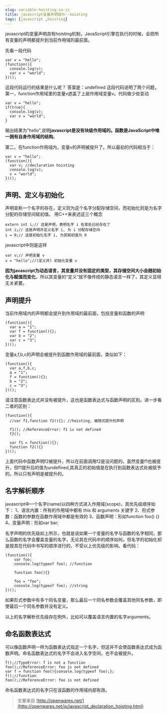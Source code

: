 ```yaml
---
slug: variable-hoisting-in-js
title: javascript变量声明提升--hoisting
tags: [javascript ,hoisting]
---
```


javascript的变量声明具有hoisting机制，JavaScript引擎在执行的时候，会把所有变量的声明都提升到当前作用域的最前面。

先看一段代码
```
var v = "hello";
(function(){
  console.log(v);
  var v = "world";
})();
```
这段代码运行的结果是什么呢？
答案是：undefined
这段代码说明了两个问题，
第一，function作用域里的变量v遮盖了上层作用域变量v。代码做少些变动
```
var v = "hello";
if(true){
  console.log(v);
  var v = "world";
}
```
输出结果为"hello",说明**javascript是没有块级作用域的。函数是JavaScript中唯一拥有自身作用域的结构**。

第二，在function作用域内，变量v的声明被提升了。所以最初的代码相当于：
```
var v = "hello";
(function(){
  var v; //declaration hoisting
  console.log(v);
  v = "world";
})();
```

## 声明、定义与初始化
声明宣称一个名字的存在，定义则为这个名字分配存储空间，而初始化则是为名字分配的存储空间赋初值。
用C++来表述这三个概念
```
extern int i;// 这是声明，表明名字 i 在某处已经存在了
int i;// 这是声明并定义名字 i, 为 i 分配存储空间
i = 0;// 这是初始化名字 i, 为其赋初值为 0
```
javascript中则是这样
```
var v;// 声明变量 v
v = "hello";//(定义并) 初始化变量 v
```
**因为javascript为动态语言，其变量并没有固定的类型，其存储空间大小会随初始化与赋值而变化**，所以其变量的“定义”就不像传统的静态语言一样了，其定义显得无关紧要。

## 声明提升
当前作用域内的声明都会提升到作用域的最前面，包括变量和函数的声明
```
(function(){
  var a = "1";
  var f = function(){};
  var b = "2";
  var c = "3";
})();
```
变量a,f,b,c的声明会被提升到函数作用域的最前面，类似如下：
```
(function(){
  var a,f,b,c;
  a = "1";
  f = function(){};
  b = "2";
  c = "3";
})();
```
请注意函数表达式并没有被提升，这也是函数表达式与函数声明的区别。进一步看二者的区别：
```
(function(){
  //var f1,function f2(){}; //hoisting, 被隐式提升的声明

  f1(); //ReferenceError: f1 is not defined
  f2();

  var f1 = function(){};
  function f2(){}
})();
```
上面代码中函数声明f2被提升，所以在前面调用f2是没问题的。虽然变量f1也被提升，但f1提升后的值为undefined,其真正的初始值是在执行到函数表达式处被赋予的。所以只有声明是被提升的。

## 名字解析顺序
javascript中一个名字(name)以四种方式进入作用域(scope)，其优先级顺序如下：
1、语言内置：所有的作用域中都有 this 和 arguments 关键字
2、形式参数：函数的参数在函数作用域中都是有效的
3、函数声明：形如function foo() {}
4、变量声明：形如var bar;

名字声明的优先级如上所示，也就是说如果一个变量的名字与函数的名字相同，那么函数的名字会覆盖变量的名字，无论其在代码中的顺序如何。但名字的初始化却是按其在代码中书写的顺序进行的，不受以上优先级的影响。看代码：
```
(function(){
    var foo;
    console.log(typeof foo); //function

    function foo(){}

    foo = "foo";
    console.log(typeof foo); //string
})();
```
如果形式参数中有多个同名变量，那么最后一个同名参数会覆盖其他同名参数，即使最后一个同名参数并没有定义。

以上的名字解析优先级存在例外，比如可以覆盖语言内置的名字arguments。

## 命名函数表达式

可以像函数声明一样为函数表达式指定一个名字，但这并不会使函数表达式成为函数声明。命名函数表达式的名字不会进入名字空间，也不会被提升。
```
f();//TypeError: f is not a function
foo();//ReferenceError: foo is not defined
var f = function foo(){console.log(typeof foo);};
f();//function
foo();//ReferenceError: foo is not defined
```
命名函数表达式的名字只在该函数的作用域内部有效。

> 文章来自 [http://openwares.net/](http://openwares.net/js/javascript_declaration_hoisting.html)
